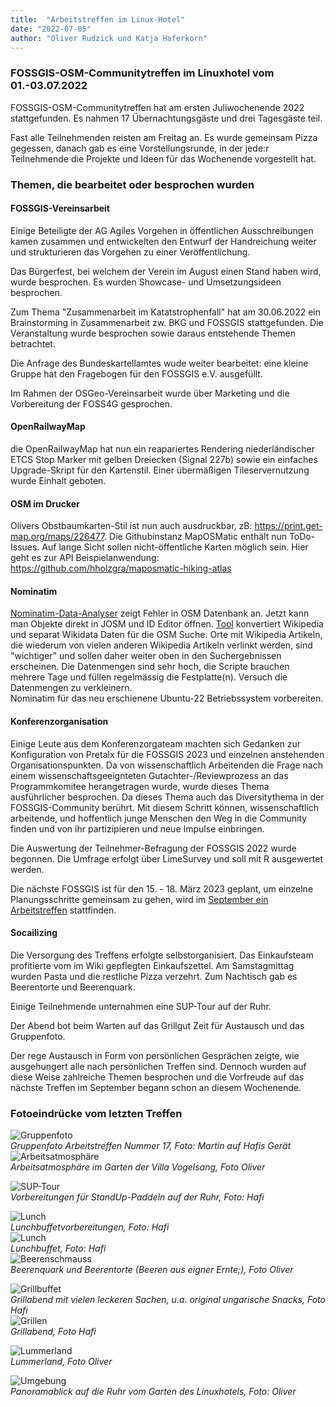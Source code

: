 ```yaml
---
title:  "Arbeitstreffen im Linux-Hotel"
date: "2022-07-05"
author: "Oliver Rudzick und Katja Haferkorn"
---
```



### FOSSGIS-OSM-Communitytreffen im Linuxhotel vom 01.-03.07.2022

FOSSGIS-OSM-Communitytreffen hat am ersten Juliwochenende 2022 stattgefunden. Es nahmen 17 Übernachtungsgäste und drei Tagesgäste teil. 

Fast alle Teilnehmenden reisten am Freitag an. 
Es wurde gemeinsam Pizza gegessen, danach gab es eine Vorstellungsrunde, in der jede:r Teilnehmende die Projekte und Ideen für das Wochenende vorgestellt hat.

### Themen, die bearbeitet oder besprochen wurden


#### FOSSGIS-Vereinsarbeit

Einige Beteiligte der AG Agiles Vorgehen in öffentlichen Ausschreibungen kamen zusammen und entwickelten den Entwurf der Handreichung weiter und strukturieren das Vorgehen zu einer Veröffentlichung.

Das Bürgerfest, bei welchem der Verein im  August einen Stand haben wird, wurde besprochen. Es wurden Showcase- und Umsetzungsideen besprochen.

Zum Thema "Zusammenarbeit im Katatstrophenfall" hat am 30.06.2022 ein Brainstorming in Zusammenarbeit zw. BKG und FOSSGIS stattgefunden. Die Veranstaltung wurde besprochen sowie daraus entstehende Themen betrachtet.

Die Anfrage des Bundeskartellamtes wude weiter bearbeitet: eine kleine Gruppe hat den Fragebogen für den FOSSGIS e.V. ausgefüllt.

Im Rahmen der OSGeo-Vereinsarbeit wurde über Marketing und die Vorbereitung der FOSS4G gesprochen.

#### OpenRailwayMap
die OpenRailwayMap hat nun ein reapariertes Rendering niederländischer ETCS Stop Marker mit gelben Dreiecken (Signal 227b) sowie ein einfaches Upgrade-Skript für den Kartenstil. Einer übermäßigen Tileservernutzung wurde Einhalt geboten.

#### OSM im Drucker
Olivers Obstbaumkarten-Stil ist nun auch ausdruckbar, zB: https://print.get-map.org/maps/226477.
Die Githubinstanz MapOSMatic enthält nun ToDo-Issues. Auf lange Sicht sollen nicht-öffentliche Karten möglich sein. Hier geht es zur API Beispielanwendung: https://github.com/hholzgra/maposmatic-hiking-atlas

#### Nominatim
[Nominatim-Data-Analyser](https://nominatim.org/qa/) zeigt Fehler in OSM Datenbank an. Jetzt kann man Objekte direkt in JOSM und ID Editor öffnen.
[Tool](https://github.com/osm-search/wikipedia-wikidata) konvertiert Wikipedia und separat Wikidata Daten für die OSM Suche. Orte mit Wikipedia Artikeln, die wiederum von vielen anderen Wikipedia Artikeln verlinkt werden, sind "wichtiger" und sollen daher weiter oben in den Suchergebnissen erscheinen. Die Datenmengen sind sehr hoch, die Scripte brauchen mehrere Tage und füllen regelmässig die Festplatte(n). Versuch die Datenmengen zu verkleinern.  
Nominatim für das neu erschienene Ubuntu-22 Betriebssystem vorbereiten.

#### Konferenzorganisation
Einige Leute aus dem Konferenzorgateam machten sich Gedanken zur Konfiguration von Pretalx für die FOSSGIS 2023 und einzelnen anstehenden Organisationspunkten.
Da von wissenschaftlich Arbeitenden die Frage nach einem wissenschaftsgeeignteten Gutachter-/Reviewprozess an das Programmkomitee herangetragen wurde, wurde dieses Thema ausführlicher besprochen. Da dieses Thema auch das Diversitythema in der FOSSGIS-Community berührt. Mit diesem Schritt können, wissenschaftlich arbeitende, und hoffentlich junge Menschen den Weg in die Community finden und von ihr partizipieren und neue Impulse einbringen.

Die Auswertung der Teilnehmer-Befragung der FOSSGIS 2022 wurde begonnen. Die Umfrage erfolgt über LimeSurvey und soll mit R ausgewertet werden.
 
Die nächste FOSSGIS ist für den 15. - 18. März 2023 geplant, um einzelne Planungsschritte gemeinsam zu gehen, wird im [September ein Arbeitstreffen](https://www.fossgis.de/wiki/FOSSGIS_OSM_Communitytreffen_2022_Nummer_18) stattfinden.

#### Socailizing

Die Versorgung des Treffens erfolgte selbstorganisiert. Das Einkaufsteam profitierte vom im Wiki gepflegten Einkaufszettel.
Am Samstagmittag wurden Pasta und die restliche Pizza verzehrt. Zum Nachtisch gab es Beerentorte und Beerenquark.

Einige Teilnehmende unternahmen eine SUP-Tour auf der Ruhr.

Der Abend bot beim Warten auf das Grillgut Zeit für Austausch und das Gruppenfoto.

Der rege Austausch in Form von persönlichen Gesprächen zeigte, wie ausgehungert alle nach persönlichen Treffen sind. Dennoch wurden auf diese Weise zahlreiche Themen besprochen und die Vorfreude auf das nächste Treffen im September begann schon an diesem Wochenende. 


### Fotoeindrücke vom letzten Treffen

![Gruppenfoto](/news/images/2022-07-02_Linuxhotel_Gruppenfoto_cut.jpeg)  
*Gruppenfoto Arbeitstreffen Nummer 17, Foto: Martin auf Hafis Gerät*  
![Arbeitsatmosphäre](/news/images/2022-07-02_Linuxhotel_Arbeitswiese.jpeg)  
*Arbeitsatmosphäre im Garten der Villa Vogelsang, Foto Oliver*

![SUP-Tour](/news/images/2022-07-02_Linuxhotel_SUP.jpeg)  
*Vorbereitungen für StandUp-Paddeln auf der Ruhr, Foto: Hafi*  

![Lunch](/news/images/2022-07-02_Linuxhotel_Lunchbuffetvorbereitung.jpeg)  
*Lunchbuffetvorbereitungen, Foto: Hafi*  
![Lunch](/news/images/2022-07-02_Linuxhotel_Lunchbuffet.jpeg)  
*Lunchbuffet, Foto: Hafi*  
![Beerenschmauss](/news/images/2022-07-02_Linuxhotel_Beerenschmauss.jpeg)  
*Beerenquark und Beerentorte (Beeren aus eigner Ernte;), Foto Oliver*

![Grillbuffet](/news/images/2022-07-02_Linuxhotel_Grillen_Buffet.jpeg)  
*Grillabend mit vielen leckeren Sachen, u.a. original ungarische Snacks, Foto Hafi*  
![Grillen](/news/images/2022-07-02_Linuxhotel_Grillen.jpeg)  
*Grillabend, Foto Hafi*  

![Lummerland](/news/images/2022-07-02_Linuxhotel_Lummerland.jpeg)  
*Lummerland, Foto Oliver*

![Umgebung](/news/images/2022-07-02_Linuxhotel_Panorama.jpeg)  
*Panoramablick auf die Ruhr vom Garten des Linuxhotels, Foto: Oliver*  
